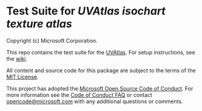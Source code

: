 # Test Suite for _UVAtlas isochart texture atlas_

Copyright (c) Microsoft Corporation.

This repo contains the test suite for the [UVAtlas](https://github.com/Microsoft/UVAtlas). For setup instructions, see the [wiki](https://github.com/walbourn/uvatlastest/wiki).

All content and source code for this package are subject to the terms of the [MIT License](http://opensource.org/licenses/MIT).

This project has adopted the [Microsoft Open Source Code of Conduct](https://opensource.microsoft.com/codeofconduct/). For more information see the [Code of Conduct FAQ](https://opensource.microsoft.com/codeofconduct/faq/) or contact [opencode@microsoft.com](mailto:opencode@microsoft.com) with any additional questions or comments.
